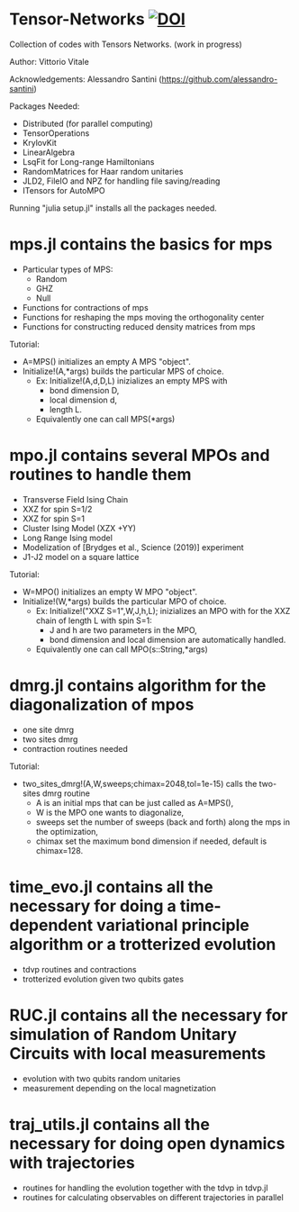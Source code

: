 # Tensor-Networks <a href="https://zenodo.org/badge/latestdoi/461973238"><img src="https://zenodo.org/badge/461973238.svg" alt="DOI"></a>

Collection of codes with Tensors Networks. (work in progress)

Author: Vittorio Vitale 

Acknowledgements: Alessandro Santini (https://github.com/alessandro-santini)

Packages Needed:
- Distributed (for parallel computing)
- TensorOperations
- KrylovKit
- LinearAlgebra
- LsqFit for Long-range Hamiltonians
- RandomMatrices for Haar random unitaries
- JLD2, FileIO and NPZ for handling file saving/reading 
- ITensors for AutoMPO

Running "julia setup.jl" installs all the packages needed.

# mps.jl contains the basics for mps
- Particular types of MPS:
  - Random
  - GHZ
  - Null
- Functions for contractions of mps
- Functions for reshaping the mps moving the orthogonality center
- Functions for constructing reduced density matrices from mps

Tutorial:
- A=MPS() initializes an empty A MPS "object".
- Initialize!(A,*args) builds the particular MPS of choice. 
  - Ex: Initialize!(A,d,D,L) inizializes an empty MPS with 
    - bond dimension D, 
    - local dimension d,
    - length L.
  - Equivalently one can call MPS(*args)

# mpo.jl contains several MPOs and routines to handle them
- Transverse Field Ising Chain
- XXZ for spin S=1/2
- XXZ for spin S=1
- Cluster Ising Model (XZX +YY)
- Long Range Ising model
- Modelization of [Brydges et al., Science (2019)] experiment 
- J1-J2 model on a square lattice

Tutorial:
- W=MPO() initializes an empty W MPO "object".
- Initialize!(W,*args) builds the particular MPO of choice. 
  - Ex: Initialize!("XXZ S=1",W,J,h,L); inizializes an MPO with for the XXZ chain of length L with spin S=1:
    - J and h are two parameters in the MPO,
    - bond dimension and local dimension are automatically handled.
  - Equivalently one can call MPO(s::String,*args)

# dmrg.jl contains algorithm for the diagonalization of mpos
- one site dmrg
- two sites dmrg
- contraction routines needed

Tutorial:
- two_sites_dmrg!(A,W,sweeps;chimax=2048,tol=1e-15) calls the two-sites dmrg routine
  - A is an initial mps that can be just called as A=MPS(),
  - W is the MPO one wants to diagonalize,
  - sweeps set the number of sweeps (back and forth) along the mps in the optimization,
  - chimax set the maximum bond dimension if needed, default is chimax=128.


# time_evo.jl contains all the necessary for doing a time-dependent variational principle algorithm or a trotterized evolution
- tdvp routines and contractions
- trotterized evolution given two qubits gates

# RUC.jl contains all the necessary for simulation of Random Unitary Circuits with local measurements
- evolution with two qubits random unitaries 
- measurement depending on the local magnetization

# traj_utils.jl contains all the necessary for doing open dynamics with trajectories
- routines for handling the evolution together with the tdvp in tdvp.jl
- routines for calculating observables on different trajectories in parallel


